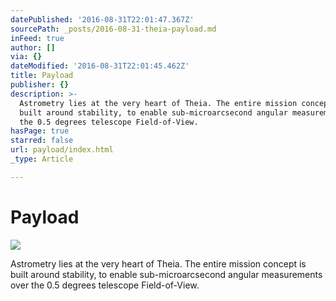```yaml
---
datePublished: '2016-08-31T22:01:47.367Z'
sourcePath: _posts/2016-08-31-theia-payload.md
inFeed: true
author: []
via: {}
dateModified: '2016-08-31T22:01:45.462Z'
title: Payload
publisher: {}
description: >-
  Astrometry lies at the very heart of Theia. The entire mission concept is
  built around stability, to enable sub-microarcsecond angular measurements over
  the 0.5 degrees telescope Field-of-View.
hasPage: true
starred: false
url: payload/index.html
_type: Article

---
```

# Payload
![](https://the-grid-user-content.s3-us-west-2.amazonaws.com/7ada6b4d-1a4a-42f3-aa84-7b74dd37f7de.png)

Astrometry lies at the very heart of Theia. The entire mission concept is built around stability, to enable sub-microarcsecond angular measurements over the 0.5 degrees telescope Field-of-View.